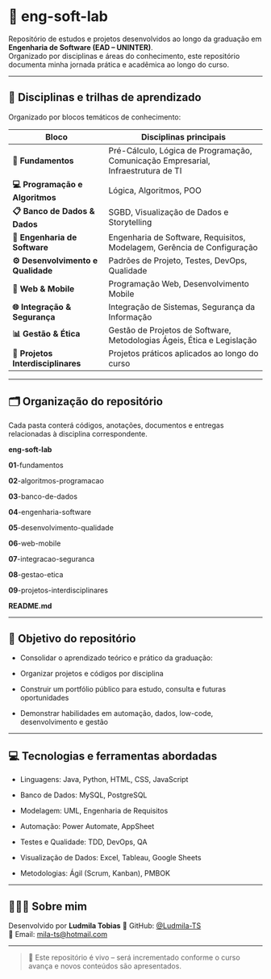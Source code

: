 # 🧪 eng-soft-lab 

Repositório de estudos e projetos desenvolvidos ao longo da graduação em **Engenharia de Software (EAD – UNINTER)**.  
Organizado por disciplinas e áreas do conhecimento, este repositório documenta minha jornada prática e acadêmica ao longo do curso.

---

## 🧭 Disciplinas e trilhas de aprendizado

Organizado por blocos temáticos de conhecimento:

| Bloco                     | Disciplinas principais |
|--------------------------|-------------------------|
| **🔧 Fundamentos**         | Pré-Cálculo, Lógica de Programação, Comunicação Empresarial, Infraestrutura de TI |
| **💻 Programação e Algoritmos** | Lógica, Algoritmos, POO |
| **📋 Banco de Dados & Dados**    | SGBD, Visualização de Dados e Storytelling |
| **🧠 Engenharia de Software**    | Engenharia de Software, Requisitos, Modelagem, Gerência de Configuração |
| **⚙️ Desenvolvimento e Qualidade** | Padrões de Projeto, Testes, DevOps, Qualidade |
| **📱 Web & Mobile**        | Programação Web, Desenvolvimento Mobile |
| **🌐 Integração & Segurança**     | Integração de Sistemas, Segurança da Informação |
| **📊 Gestão & Ética**       | Gestão de Projetos de Software, Metodologias Ágeis, Ética e Legislação |
| **🚀 Projetos Interdisciplinares** | Projetos práticos aplicados ao longo do curso |

---

## 🗂 Organização do repositório

Cada pasta conterá códigos, anotações, documentos e entregas relacionadas à disciplina correspondente.


**eng-soft-lab**

**01**-fundamentos

**02**-algoritmos-programacao

**03**-banco-de-dados

**04**-engenharia-software

**05**-desenvolvimento-qualidade

**06**-web-mobile

**07**-integracao-seguranca

**08**-gestao-etica

**09**-projetos-interdisciplinares

**README.md**


---

## 🎯 Objetivo do repositório

- Consolidar o aprendizado teórico e prático da graduação:

- Organizar projetos e códigos por disciplina

- Construir um portfólio público para estudo, consulta e futuras oportunidades

- Demonstrar habilidades em automação, dados, low-code, desenvolvimento e gestão

---


## 💻 Tecnologias e ferramentas abordadas

- Linguagens: Java, Python, HTML, CSS, JavaScript

- Banco de Dados: MySQL, PostgreSQL

- Modelagem: UML, Engenharia de Requisitos

- Automação: Power Automate, AppSheet

- Testes e Qualidade: TDD, DevOps, QA

- Visualização de Dados: Excel, Tableau, Google Sheets

- Metodologias: Ágil (Scrum, Kanban), PMBOK

---

## 👩🏻‍💻 Sobre mim

Desenvolvido por **Ludmila Tobias**
🔗 GitHub: [@Ludmila-TS](https://github.com/Ludmila-TS)  
📧 Email: mila-ts@hotmail.com

---

> 🚀 Este repositório é vivo – será incrementado conforme o curso avança e novos conteúdos são apresentados.
